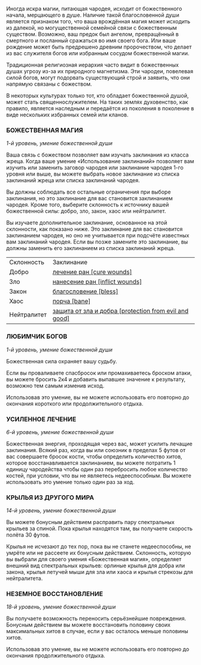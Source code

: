 Иногда искра магии, питающая чародея, исходит от божественного начала, мерцающего в душе. Наличие такой благословенной души является признаком того, что ваша врождённая магия может исходить из далекой, но могущественной семейной связи с божественным существом. Возможно, ваш предок был ангелом, превращённый в смертного и посланный сражаться во имя своего бога. Или ваше рождение может быть предрешено древним пророчеством, что делает из вас служителя богов или избранным сосудом божественной магии.

Традиционная религиозная иерархия часто видит в божественных душах угрозу из-за их природного магнетизма. Эти чародеи, повелевая силой богов, могут подорвать существующий строй и заявить, что они напрямую связаны с божеством.

В некоторых культурах только тот, кто обладает божественной душой, может стать священнослужителем. На таких землях духовенство, как правило, является наследным и передаётся из поколения в поколение в виде нескольких избранных семей или кланов.

  

### БОЖЕСТВЕННАЯ МАГИЯ

_1-й уровень, умение божественной души_

Ваша связь с божеством позволяет вам изучать заклинания из класса жреца. Когда ваше умение «Использование заклинаний» позволяет вам изучить или заменить заговор чародея или заклинание чародея 1-го уровня или выше, вы можете выбрать новое заклинание из списка заклинаний жреца или списка заклинаний чародея.

Вы должны соблюдать все остальные ограничения при выборе заклинания, но это заклинание для вас становится заклинанием чародея. Кроме того, выберите склонность к источнику вашей божественной силы: добро, зло, закон, хаос или нейтралитет.

Вы изучаете дополнительное заклинание, основанное на этой склонности, как показано ниже. Это заклинание для вас становится заклинанием чародея, но оно не учитывается при подсчёте известных вам заклинаний чародея. Если вы позже замените это заклинание, вы должны заменить его заклинанием из списка заклинаний жреца.

|   |   |
|---|---|
|Склонность|Заклинание|
|Добро|[лечение ран [cure wounds]](https://dnd.su/spells/145-cure_wounds/)|
|Зло|[нанесение ран [inflict wounds]](https://dnd.su/spells/177-inflict_wounds/)|
|Закон|[благословение [bless]](https://dnd.su/spells/9-bless/)|
|Хаос|[порча [bane]](https://dnd.su/spells/254-bane/)|
|Нейтралитет|[защита от зла и добра [protection from evil and good]](https://dnd.su/spells/99-protection_from_evil_and_good/)|

  

### ЛЮБИМЧИК БОГОВ

_1-й уровень, умение божественной души_

Божественная сила охраняет вашу судьбу.

Если вы проваливаете спасбросок или промахиваетесь броском атаки, вы можете бросить 2к4 и добавить выпавшее значение к результату, возможно тем самым изменив исход.

Использовав это умение, вы не можете использовать его повторно до окончания короткого или продолжительного отдыха.

  

### УСИЛЕННОЕ ЛЕЧЕНИЕ

_6-й уровень, умение божественной души_

Божественная энергия, проходящая через вас, может усилить лечащие заклинания. Всякий раз, когда вы или союзник в пределах 5 футов от вас совершаете бросок кости, чтобы определить количество хитов, которое восстанавливается заклинанием, вы можете потратить 1 единицу чародейства чтобы один раз перебросить любое количество костей, при условии, что вы не являетесь недееспособным. Вы можете использовать это умение только один раз за ход.

  

### КРЫЛЬЯ ИЗ ДРУГОГО МИРА

_14-й уровень, умение божественной души_

Вы можете бонусным действием расправить пару спектральных крыльев за спиной. Пока крылья находятся там, вы получаете скорость полёта 30 футов.

Крылья не исчезают до тех пор, пока вы не станете недееспособны, не умрёте или не рассеете их бонусным действием. Склонность, которую вы выбрали для своего умения «Божественная магия», определяет внешний вид спектральных крыльев: орлиные крылья для добра или закона, крылья летучей мыши для зла или хаоса и крылья стрекозы для нейтралитета.

  

### НЕЗЕМНОЕ ВОССТАНОВЛЕНИЕ

_18-й уровень, умение божественной души_

Вы получаете возможность переносить серьёзнейшие повреждения. Бонусным действием вы можете восстановить половину своих максимальных хитов в случае, если у вас осталось меньше половины хитов.

Использовав это умение, вы не можете использовать его повторно до окончания продолжительного отдыха.